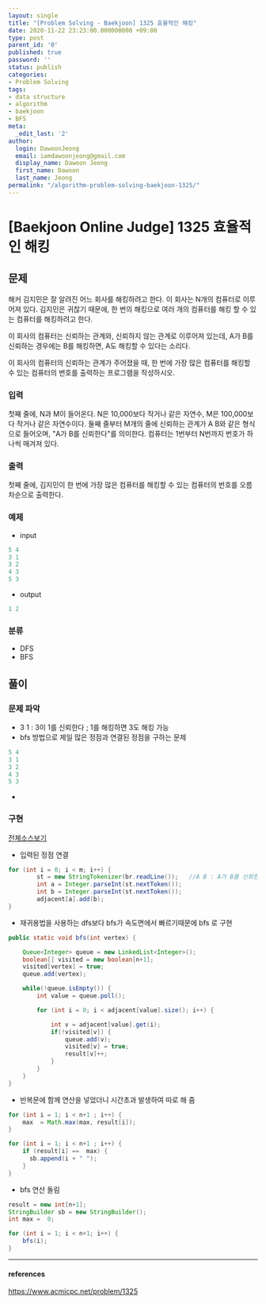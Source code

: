 ```yaml
---
layout: single
title: "[Problem Solving - Baekjoon] 1325 효율적인 해킹"
date: 2020-11-22 23:23:00.000000000 +09:00
type: post
parent_id: '0'
published: true
password: ''
status: publish
categories:
- Problem Solving
tags:
- data structure
- algorithm
- baekjoon
- BFS
meta:
  _edit_last: '2'
author:
  login: DawoonJeong
  email: iamdawoonjeong@gmail.com
  display_name: Dawoon Jeong
  first_name: Dawoon
  last_name: Jeong
permalink: "/algorithm-problem-solving-baekjoon-1325/"
---
```

# [Baekjoon Online Judge] 1325 효율적인 해킹

## 문제
해커 김지민은 잘 알려진 어느 회사를 해킹하려고 한다. 이 회사는 N개의 컴퓨터로 이루어져 있다. 김지민은 귀찮기 때문에, 한 번의 해킹으로 여러 개의 컴퓨터를 해킹 할 수 있는 컴퓨터를 해킹하려고 한다.

이 회사의 컴퓨터는 신뢰하는 관계와, 신뢰하지 않는 관계로 이루어져 있는데, A가 B를 신뢰하는 경우에는 B를 해킹하면, A도 해킹할 수 있다는 소리다.

이 회사의 컴퓨터의 신뢰하는 관계가 주어졌을 때, 한 번에 가장 많은 컴퓨터를 해킹할 수 있는 컴퓨터의 번호를 출력하는 프로그램을 작성하시오.

### 입력
첫째 줄에, N과 M이 들어온다. N은 10,000보다 작거나 같은 자연수, M은 100,000보다 작거나 같은 자연수이다. 둘째 줄부터 M개의 줄에 신뢰하는 관계가 A B와 같은 형식으로 들어오며, "A가 B를 신뢰한다"를 의미한다. 컴퓨터는 1번부터 N번까지 번호가 하나씩 매겨져 있다.

### 출력
첫째 줄에, 김지민이 한 번에 가장 많은 컴퓨터를 해킹할 수 있는 컴퓨터의 번호를 오름차순으로 출력한다.

### 예제
- input

```java
5 4
3 1
3 2
4 3
5 3
```

- output

```java
1 2
```

### 분류
- DFS
- BFS

## 풀이

### 문제 파악

- 3 1  : 3이 1를 신뢰한다 ; 1를 해킹하면 3도 해킹 가능
- bfs 방법으로 제일 많은 정점과 연결된 정점을 구하는 문제

```java
5 4
3 1
3 2
4 3
5 3
```


-
### 구현

[전체소스보기](https://github.com/iamdawoonjeong/java-datastructure-algorithm/blob/master/java-algorithm-problem-solving/src/baekjoon/problem1325/Main.java)

- 입력된 정점 연결

```java
for (int i = 0; i < m; i++) {
        st = new StringTokenizer(br.readLine());   //A B : A가 B를 신뢰한다 ; B를 해킹하면 A도 해킹 가능
        int a = Integer.parseInt(st.nextToken());
        int b = Integer.parseInt(st.nextToken());
        adjacent[a].add(b);
}
```

- 재귀용법을 사용하는 dfs보다 bfs가 속도면에서 빠르기때문에 bfs 로 구현

```java
public static void bfs(int vertex) {

    Queue<Integer> queue = new LinkedList<Integer>();
    boolean[] visited = new boolean[n+1];
    visited[vertex] = true;
    queue.add(vertex);

    while(!queue.isEmpty()) {
        int value = queue.poll();

        for (int i = 0; i < adjacent[value].size(); i++) {

            int v = adjacent[value].get(i);
            if(!visited[v]) {
                queue.add(v);
                visited[v] = true;
                result[v]++;
            }
        }
    }
}
```

- 반복문에 함께 연산을 넣었더니 시간초과 발생하여 따로 해 줌

```java
for (int i = 1; i < n+1 ; i++) {
    max  = Math.max(max, result[i]);
}

for (int i = 1; i < n+1 ; i++) {
    if (result[i] ==  max) {
      sb.append(i + " ");
    }
}
```


- bfs 연산 돌림

```java
result = new int[n+1];
StringBuilder sb = new StringBuilder();
int max =  0;

for (int i = 1; i < n+1; i++) {
    bfs(i);
}
```

---

#### references
<https://www.acmicpc.net/problem/1325>

